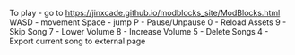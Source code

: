 To play - go to https://jinxcade.github.io/modblocks_site/ModBlocks.html
WASD - movement
Space - jump
P - Pause/Unpause
0 - Reload Assets
9 - Skip Song
7 - Lower Volume
8 - Increase Volume
5 - Delete Songs
4 - Export current song to external page
